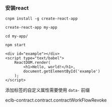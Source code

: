 

### 安装react

```shell
cnpm install -g create-react-app

create-react-app my-app

cd my-app/

npm start
```







```react
<div id="example"></div>
<script type="text/babel">
    ReactDOM.render(
        <h1>Hello, world!</h1>,
        document.getElementById('example')
    );
</script>
```



添加标签的自定义属性需要使用 `data-` 前缀















eclb-contract.contract.contractWorkFlowRevoke


















